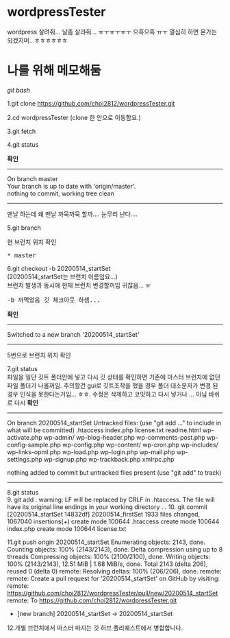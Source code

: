 # wordpressTester
wordpress 살려줘... 날좀 살랴줘... ㅠㅜㅠㅜㅠㅜ 으흑으흑 ㅠㅜ
열심히 하면 몬가는 되겠지머...ㅎㅎㅎㅎㅎㅎ

# 나를 위해 메모해둠
*git bash*


1.git clone https://github.com/choi2812/wordpressTester.git

2.cd wordpressTester (clone 한 안으로 이동함요.)

3.git fetch

4.git status

 __확인__
 *****
 On branch master<br>
 Your branch is up to date with 'origin/master'.<br>
 nothing to commit, working tree clean<br>
 *****
맨날 하는데 왜 맨날 까묵까묵 할까.... 눈무리 난다....

5.git branch

현 브런치 위치 확인
<pre>* master</pre>

6.git checkout -b 20200514_startSet<br>
(20200514_startSet는 브런치 이름임요...)<br>
브런치 발생과 동시에 현재 브런치 변경할꺼임 귀찮음... ㅠ <br>
<pre>-b 까먹었음 깃 체크아웃 하셈...</pre>
 __확인__
*****
Switched to a new branch '20200514_startSet'
*****
5번으로 브런치 위치 확인 

7.git status<br>
파일을 일단 깃트 폴더안에 넣고 다시 깃 상태를 확인하면 기존에 마스터 브런치에 없던 파일 폴더가 나올꺼임.
주의할건 gui로 깃트조작을 했을 경우 폴더 대소문자가 변경 된 경우 인식을 못한다는거임...
ㅎㅎ. 수정은 삭제하고 코밋하고 다시 넣거나 ... 아님 바쉬로 다시
 __확인__
*****
On branch 20200514_startSet
Untracked files:
  (use "git add <file>..." to include in what will be committed)
        .htaccess
        index.php
        license.txt
        readme.html
        wp-activate.php
        wp-admin/
        wp-blog-header.php
        wp-comments-post.php
        wp-config-sample.php
        wp-config.php
        wp-content/
        wp-cron.php
        wp-includes/
        wp-links-opml.php
        wp-load.php
        wp-login.php
        wp-mail.php
        wp-settings.php
        wp-signup.php
        wp-trackback.php
        xmlrpc.php

nothing added to commit but untracked files present (use "git add" to track)
*****

8.git status<br>
9. git add .
warning: LF will be replaced by CRLF in .htaccess.
The file will have its original line endings in your working directory
.
.
10. git commit
[20200514_startSet 14832df] 20200514_firstSet
 1933 files changed, 1067040 insertions(+)
 create mode 100644 .htaccess
 create mode 100644 index.php
 create mode 100644 license.txt
 
 
11.git push origin 20200514_startSet
Enumerating objects: 2143, done.
Counting objects: 100% (2143/2143), done.
Delta compression using up to 8 threads
Compressing objects: 100% (2100/2100), done.
Writing objects: 100% (2143/2143), 12.51 MiB | 1.68 MiB/s, done.
Total 2143 (delta 206), reused 0 (delta 0)
remote: Resolving deltas: 100% (206/206), done.
remote:
remote: Create a pull request for '20200514_startSet' on GitHub by visiting:
remote:      https://github.com/choi2812/wordpressTester/pull/new/20200514_startSet
remote:
To https://github.com/choi2812/wordpressTester.git
 * [new branch]      20200514_startSet -> 20200514_startSet
 
12.개별 브런치에서 마스터 마지는  깃 허브  풀리퀘스트에서 병합합니다.


